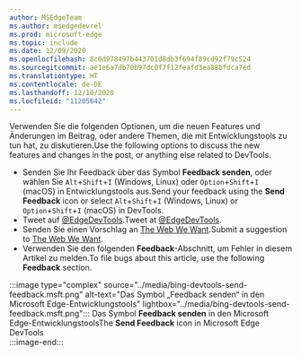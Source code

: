 ```yaml
---
author: MSEdgeTeam
ms.author: msedgedevrel
ms.prod: microsoft-edge
ms.topic: include
ms.date: 12/09/2020
ms.openlocfilehash: 8c0d978497b443701d8db3f694f89cd92f79c524
ms.sourcegitcommit: ae1e6a7db70b97dc0f7f12feafd3ea88bfdca7ed
ms.translationtype: HT
ms.contentlocale: de-DE
ms.lasthandoff: 12/10/2020
ms.locfileid: "11205642"
---
```

<span data-ttu-id="ac031-101">Verwenden Sie die folgenden Optionen, um die neuen Features und Änderungen im Beitrag, oder andere Themen, die mit Entwicklungstools zu tun hat, zu diskutieren.</span><span class="sxs-lookup"><span data-stu-id="ac031-101">Use the following options to discuss the new features and changes in the post, or anything else related to DevTools.</span></span>  

*   <span data-ttu-id="ac031-102">Senden Sie Ihr Feedback über das Symbol **Feedback senden**, oder wählen Sie `Alt`+`Shift`+`I` \(Windows, Linux\) oder `Option`+`Shift`+`I` \(macOS\) in Entwicklungstools aus.</span><span class="sxs-lookup"><span data-stu-id="ac031-102">Send your feedback using the **Send Feedback** icon or select `Alt`+`Shift`+`I` \(Windows, Linux\) or `Option`+`Shift`+`I` \(macOS\) in DevTools.</span></span>  
*   <span data-ttu-id="ac031-103">Tweet auf [@EdgeDevTools][PostTweetEdgeDevTools].</span><span class="sxs-lookup"><span data-stu-id="ac031-103">Tweet at [@EdgeDevTools][PostTweetEdgeDevTools].</span></span>  
*   <span data-ttu-id="ac031-104">Senden Sie einen Vorschlag an [The Web We Want][TheWebWeWant].</span><span class="sxs-lookup"><span data-stu-id="ac031-104">Submit a suggestion to [The Web We Want][TheWebWeWant].</span></span>  
*   <span data-ttu-id="ac031-105">Verwenden Sie den folgenden **Feedback**-Abschnitt, um Fehler in diesem Artikel zu melden.</span><span class="sxs-lookup"><span data-stu-id="ac031-105">To file bugs about this article, use the following **Feedback** section.</span></span>  

:::image type="complex" source="../media/bing-devtools-send-feedback.msft.png" alt-text="Das Symbol „Feedback senden“ in den Microsoft Edge-Entwicklungstools" lightbox="../media/bing-devtools-send-feedback.msft.png":::
   <span data-ttu-id="ac031-107">Das Symbol **Feedback senden** in den Microsoft Edge-Entwicklungstools</span><span class="sxs-lookup"><span data-stu-id="ac031-107">The **Send Feedback** icon in Microsoft Edge DevTools</span></span>  
:::image-end:::  

<!-- links -->  

[PostTweetEdgeDevTools]: https://twitter.com/intent/tweet?text=@EdgeDevTools "@EdgeDevTools | Tweet posten"  

[EdgeDevToolsTwitterAccount]: https://twitter.com/EdgeDevTools "@EdgeDevTools, Twitter-Konto"  

[GitHubMicrosoftDocsEdgeDeveloperNewIssue]: https://github.com/MicrosoftDocs/edge-developer/issues/new?title=[DevTools%20Docs%20Feedback] "Neues Problem – MicrosoftDocs/Edge-Entwickler – GitHub"  

[TheWebWeWant]: https://webwewant.fyi "The Web We Want"  
